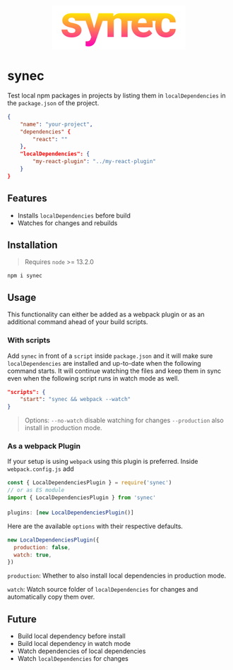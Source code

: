 <p align="center">
  <img src="https://raw.githubusercontent.com/tobua/synec/master/logo.png" alt="synec" width="300">
</p>

# synec

Test local npm packages in projects by listing them in `localDependencies` in the `package.json` of the project.

```json
{
    "name": "your-project",
    "dependencies" {
        "react": ""
    },
    "localDependencies": {
        "my-react-plugin": "../my-react-plugin"
    }
}
```

## Features

- Installs `localDependencies` before build
- Watches for changes and rebuilds

## Installation

> Requires `node` >= 13.2.0

```
npm i synec
```

## Usage

This functionality can either be added as a webpack plugin or as an additional command ahead of your build scripts.

### With scripts

Add `synec` in front of a `script` inside `package.json` and it will make sure `localDependencies` are installed and up-to-date when the following command starts. It will continue watching the files and keep them in sync even when the following script runs in watch mode as well.

```json
"scripts": {
    "start": "synec && webpack --watch"
}
```

> Options: `--no-watch` disable watching for changes `--production` also install in production mode.

### As a webpack Plugin

If your setup is using `webpack` using this plugin is preferred. Inside `webpack.config.js` add

```js
const { LocalDependenciesPlugin } = require('synec')
// or as ES module
import { LocalDependenciesPlugin } from 'synec'

plugins: [new LocalDependenciesPlugin()]
```

Here are the available `options` with their respective defaults.

```js
new LocalDependenciesPlugin({
  production: false,
  watch: true,
})
```

`production`: Whether to also install local dependencies in production mode.

`watch`: Watch source folder of `localDependencies` for changes and automatically copy them over.

## Future

- Build local dependency before install
- Build local dependency in watch mode
- Watch dependencies of local dependencies
- Watch `localDependencies` for changes
